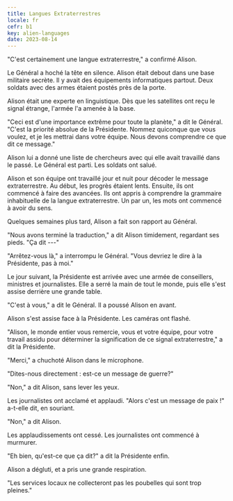```yaml
---
title: Langues Extraterrestres
locale: fr
cefr: b1
key: alien-languages
date: 2023-08-14
---
```


"C'est certainement une langue extraterrestre," a confirmé Alison.

Le Général a hoché la tête en silence. Alison était debout dans une base militaire secrète. Il y avait des équipements informatiques partout. Deux soldats avec des armes étaient postés près de la porte.

Alison était une experte en linguistique. Dès que les satellites ont reçu le signal étrange, l'armée l'a amenée à la base.

"Ceci est d'une importance extrême pour toute la planète," a dit le Général. "C'est la priorité absolue de la Présidente. Nommez quiconque que vous voulez, et je les mettrai dans votre équipe. Nous devons comprendre ce que dit ce message."

Alison lui a donné une liste de chercheurs avec qui elle avait travaillé dans le passé. Le Général est parti. Les soldats ont salué.

Alison et son équipe ont travaillé jour et nuit pour décoder le message extraterrestre. Au début, les progrès étaient lents. Ensuite, ils ont commencé à faire des avancées. Ils ont appris à comprendre la grammaire inhabituelle de la langue extraterrestre. Un par un, les mots ont commencé à avoir du sens.

Quelques semaines plus tard, Alison a fait son rapport au Général.

"Nous avons terminé la traduction," a dit Alison timidement, regardant ses pieds. "Ça dit ---"

"Arrêtez-vous là," a interrompu le Général. "Vous devriez le dire à la Présidente, pas à moi."

Le jour suivant, la Présidente est arrivée avec une armée de conseillers, ministres et journalistes. Elle a serré la main de tout le monde, puis elle s'est assise derrière une grande table.

"C'est à vous," a dit le Général. Il a poussé Alison en avant.

Alison s'est assise face à la Présidente. Les caméras ont flashé.

"Alison, le monde entier vous remercie, vous et votre équipe, pour votre travail assidu pour déterminer la signification de ce signal extraterrestre," a dit la Présidente.

"Merci," a chuchoté Alison dans le microphone.

"Dites-nous directement : est-ce un message de guerre?"

"Non," a dit Alison, sans lever les yeux.

Les journalistes ont acclamé et applaudi. "Alors c'est un message de paix !" a-t-elle dit, en souriant.

"Non," a dit Alison.

Les applaudissements ont cessé. Les journalistes ont commencé à murmurer.

"Eh bien, qu'est-ce que ça dit?" a dit la Présidente enfin.

Alison a dégluti, et a pris une grande respiration.

"Les services locaux ne collecteront pas les poubelles qui sont trop pleines."